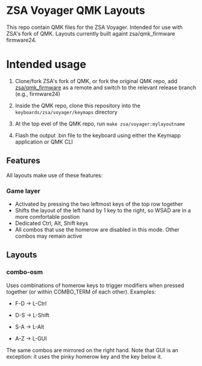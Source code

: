 # ZSA Voyager QMK Layouts

This repo contain
QMK files for the ZSA Voyager. Intended for use with ZSA's fork of QMK. Layouts currently built againt zsa/qmk_firmware firmware24.

# Intended usage

1. Clone/fork ZSA's fork of QMK, or fork the original QMK repo, add [zsa/qmk_firmware](https://github.com/zsa/qmk_firmware/) as a remote and switch to the relevant release branch (e.g., firmware24)

2. Inside the QMK repo, clone this repository into the `keyboards/zsa/voyager/keymaps` directory

3. At the top evel of the QMK repo, run `make zsa/voyager:mylayoutname`

4. Flash the output .bin file to the keyboard using either the Keymapp application or QMK CLI

## Features

All layouts make use of these features:

### Game layer

- Activated by pressing the two leftmost keys of the top row together
- Shifts the layout of the left hand by 1 key to the right, so WSAD are in a more comfortable postion
- Dedicated Ctrl, Alt, Shift keys
- All combos that use the homerow are disabled in this mode. Other combos may remain active

## Layouts

### combo-osm

Uses combinations of homerow keys to trigger modifiers when pressed together (or within COMBO_TERM of each other). Examples:

- F-D -> L-Ctrl

- D-S -> L-Shift

- S-A -> L-Alt

- A-Z -> L-GUI

The same combos are mirrored on the right hand. Note that GUI is an exception: it uses the pinky homerow key and the key below it.
